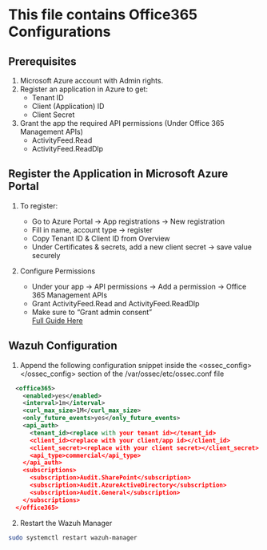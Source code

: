 # This file contains Office365 Configurations

## Prerequisites
1. Microsoft Azure account with Admin rights.
2. Register an application in Azure to get:
    - Tenant ID
    - Client (Application) ID
    - Client Secret
3. Grant the app the required API permissions (Under Office 365 Management APIs)
    - ActivityFeed.Read
    - ActivityFeed.ReadDlp

## Register the Application in Microsoft Azure Portal
1. To register:
    - Go to Azure Portal → App registrations → New registration
    - Fill in name, account type → register
    - Copy Tenant ID & Client ID from Overview 
    - Under Certificates & secrets, add a new client secret → save value securely

2. Configure Permissions
    - Under your app → API permissions → Add a permission → Office 365 Management APIs
    - Grant ActivityFeed.Read and ActivityFeed.ReadDlp
    - Make sure to “Grant admin consent” <br>
[Full Guide Here](https://documentation.wazuh.com/current/cloud-security/office365/monitoring-office365-activity.html)

## Wazuh Configuration
1. Append the following configuration snippet inside the <ossec_config> </ossec_config> section of the /var/ossec/etc/ossec.conf file
  ``` xml
    <office365>
      <enabled>yes</enabled>
      <interval>1m</interval>
      <curl_max_size>1M</curl_max_size>
      <only_future_events>yes</only_future_events>
      <api_auth>
        <tenant_id><replace with your tenant id></tenant_id>
        <client_id><replace with your client/app id></client_id>
        <client_secret><replace with your client secret></client_secret>
        <api_type>commercial</api_type>
      </api_auth>
      <subscriptions>
        <subscription>Audit.SharePoint</subscription>
        <subscription>Audit.AzureActiveDirectory</subscription>
        <subscription>Audit.General</subscription>
      </subscriptions>
    </office365>
  ```

2. Restart the Wazuh Manager
  ``` bash
  sudo systemctl restart wazuh-manager
  ```
